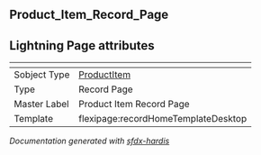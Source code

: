 ## Product_Item_Record_Page

## Lightning Page attributes

|<!-- -->|<!-- -->|
|:---|:---|
|Sobject Type|[ProductItem](../objects/ProductItem.md)|
|Type| Record Page|
|Master Label|Product Item Record Page|
|Template|flexipage:recordHomeTemplateDesktop|




<!-- Page description -->


_Documentation generated with [sfdx-hardis](https://sfdx-hardis.cloudity.com)_
